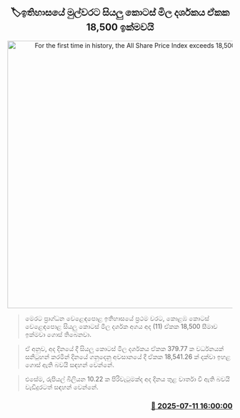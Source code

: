 <p align='center'><b><h2 align='center' title='For the first time in history, the All Share Price Index exceeds 18,500 points'>🏷ඉතිහාසයේ මුල්වරට සියලු කොටස් මිල දර්ශකය ඒකක 18,500 ඉක්මවයි</h2></b></p>
<p align='center'><img src='https://helakuru.sgp1.cdn.digitaloceanspaces.com/esana/images/lib/cse-stock.jpg' width='600' alt='For the first time in history, the All Share Price Index exceeds 18,500 points'></p>

> මෙරට ප්‍රාග්ධන වෙළෙඳපොළ ඉතිහාසයේ ප්‍රථම වරට, කොළඹ කොටස් වෙළෙඳපොළ සියලු කොටස් මිල දර්ශක අගය අද (11) ඒකක 18,500 සීමාව ඉක්මවා ගොස් තිබෙනවා.

> ඒ අනුව, අද දිනයේ දී සියලු කොටස් මිල දර්ශකය ඒකක 379.77 ක වර්ධනයක් සනිටුහන් කරමින් දිනයේ ගනුදෙනු අවසානයේ දී ඒකක 18,541.26 ක් දක්වා ඉහළ ගොස් ඇති බවයි සඳහන් වෙන්නේ.

> එසේම, රුපියල් බිලියන 10.22 ක පිරිවැටුමක්ද අද දිනය තුළ වාර්තා වී ඇති බවයි වැඩිදුරටත් සඳහන් වෙන්නේ.



<h3 align='right'><a href='https://www.helakuru.lk/esana/p/111794/'>📅 2025-07-11 16:00:00</a></h3>
